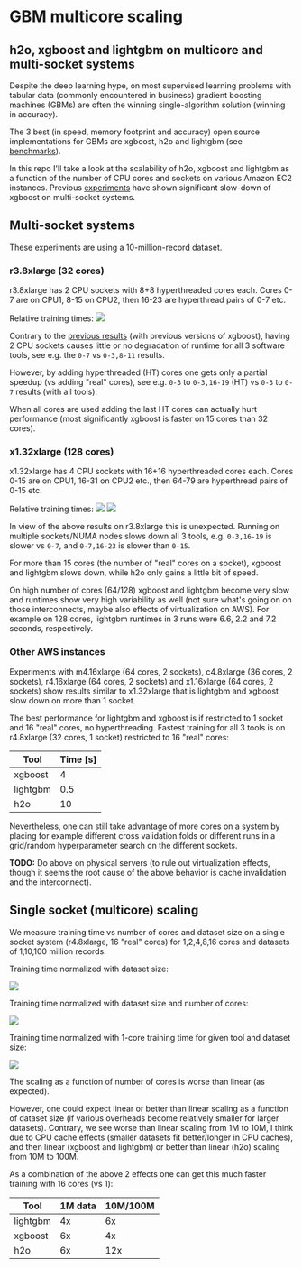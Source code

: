 
# GBM multicore scaling

## h2o, xgboost and lightgbm on multicore and multi-socket systems

Despite the deep learning hype, on most supervised learning problems with tabular data 
(commonly encountered in business) gradient boosting machines (GBMs) are often the
winning single-algorithm solution (winning in accuracy).

The 3 best (in speed, memory footprint and accuracy) open source implementations for GBMs 
are xgboost, h2o and lightgbm (see [benchmarks](https://github.com/szilard/benchm-ml)).

In this repo I'll take a look at the scalability of h2o, xgboost and lightgbm as a function
of the number of CPU cores and sockets on various Amazon EC2 instances. 
Previous [experiments](https://github.com/szilard/ml-x1) have shown significant slow-down
of xgboost on multi-socket systems.


## Multi-socket systems

These experiments are using a 10-million-record dataset.


### r3.8xlarge (32 cores)

r3.8xlarge has 2 CPU sockets with 8+8 hyperthreaded cores each.
Cores 0-7 are on CPU1, 8-15 on CPU2, then 16-23 are hyperthread pairs of 0-7 etc.

Relative training times:
![](fig-r3_8x-tools_relative.png)

Contrary to the [previous results](https://github.com/szilard/ml-x1)
(with previous versions of xgboost), having 2 CPU sockets
causes little or no degradation of runtime for all 3 software tools, 
see e.g. the `0-7` vs `0-3,8-11` results. 

However, by adding hyperthreaded (HT) cores one gets only a partial speedup (vs adding "real" cores),
see e.g. `0-3` to `0-3,16-19` (HT) vs `0-3` to `0-7` results (with all tools).

When all cores are used adding the last HT cores can actually hurt performance (most significantly
xgboost is faster on 15 cores than 32 cores).


### x1.32xlarge (128 cores)

x1.32xlarge has 4 CPU sockets with 16+16 hyperthreaded cores each. Cores 0-15 are on CPU1, 16-31 on CPU2 etc., then 64-79 are hyperthread pairs of 0-15 etc.

Relative training times:
![](fig-x1_32x-tools_relative-lt64c.png)
![](fig-x1_32x-tools_relative-ge32c.png)

In view of the above results on r3.8xlarge this is unexpected. Running on multiple sockets/NUMA nodes slows down all
3 tools, e.g. `0-3,16-19` is slower vs `0-7`, and `0-7,16-23` is slower than `0-15`. 

For more than 15 cores (the number of "real" cores on a socket), xgboost and lightgbm slows down, while h2o only gains
a little bit of speed.

On high number of cores (64/128) xgboost and lightgbm become very slow and runtimes show very high variability as
well (not sure what's going on on those interconnects, maybe also effects of virtualization on AWS). 
For example on 128 cores, lightgbm runtimes in 3 runs were 6.6, 2.2 and 7.2 seconds, respectively.


### Other AWS instances

Experiments with m4.16xlarge (64 cores, 2 sockets), c4.8xlarge (36 cores, 2 sockets), r4.16xlarge (64 cores, 2 sockets) and 
x1.16xlarge (64 cores, 2 sockets) show results similar to x1.32xlarge that is lightgbm and xgboost slow down on more 
than 1 socket. 

The best performance for lightgbm and xgboost is if restricted to 1 socket and 16 "real" cores, no hyperthreading.
Fastest training for all 3 tools is on r4.8xlarge (32 cores, 1 socket) restricted to 16 "real" cores:

Tool      |   Time [s] 
----------|-------------
xgboost   |    4
lightgbm  |    0.5
h2o       |    10

Nevertheless, one can still take advantage of more cores on a system by placing for example different cross validation
folds or different runs in a grid/random hyperparameter search on the different sockets.

**TODO:** Do above on physical servers (to rule out virtualization effects, though it seems the root cause of the above
behavior is cache invalidation and the interconnect).



## Single socket (multicore) scaling

We measure training time vs number of cores and dataset size on a single socket system (r4.8xlarge, 16 "real" cores) for
1,2,4,8,16 cores and datasets of 1,10,100 million records.

Training time normalized with dataset size:

![](single_socket/fig-norm1_size-1.png)

Training time normalized with dataset size and number of cores:

![](single_socket/fig-norm2_size_cores-1.png)

Training time normalized with 1-core training time for given tool and dataset size:

![](single_socket/fig-norm3_1core-1.png)

The scaling as a function of number of cores is worse than linear (as expected). 

However, one could expect linear or better than linear scaling as a function of dataset size (if various overheads become
relatively smaller for larger datasets). Contrary, we see worse than linear scaling from 1M to 10M, I think due to CPU cache
effects (smaller datasets fit better/longer in CPU caches), and then linear (xgboost and lightgbm) or better than linear (h2o) scaling from 10M to 100M. 

As a combination of the above 2 effects one can get this much faster training with 16 cores (vs 1):

Tool      |   1M data   | 10M/100M  
----------|-------------|------------
lightgbm  |    4x       |     6x
xgboost   |    6x       |     4x
h2o       |    6x       |     12x


